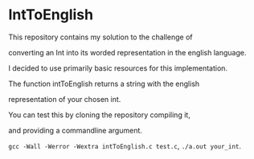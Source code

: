 # IntToEnglish

This repository contains my solution to the challenge of

converting an Int into its worded representation in the english language.

I decided to use primarily basic resources for this implementation.

The function intToEnglish returns a string with the english

representation of your chosen int.



You can test this by cloning the repository compiling it,

and providing a commandline argument.

`gcc -Wall -Werror -Wextra intToEnglish.c test.c`, `./a.out your_int`.

